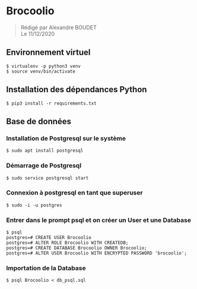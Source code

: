 # Brocoolio

> Rédigé par Alexandre BOUDET  
> Le 11/12/2020

## Environnement virtuel

    $ virtualenv -p python3 venv 
    $ source venv/bin/activate

## Installation des dépendances Python

    $ pip3 install -r requirements.txt

## Base de données

### Installation de Postgresql sur le système

    $ sudo apt install postgresql 


### Démarrage de Postgresql

    $ sudo service postgresql start  

### Connexion à postgresql en tant que superuser

    $ sudo -i -u postgres  

### Entrer dans le prompt psql et on créer un User et une Database

    $ psql  
    postgres=# CREATE USER Brocoolio  
    postgres=# ALTER ROLE Brocoolio WITH CREATEDB;  
    postgres=# CREATE DATABASE Brocoolio OWNER Brocoolio;  
    postgres=# ALTER USER Brocoolio WITH ENCRYPTED PASSWORD 'brocoolio';

### Importation de la Database

    $ psql Brocoolio < db_psql.sql
